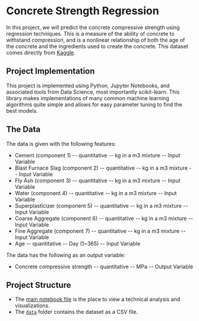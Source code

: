 # Concrete Strength Regression
In this project, we will predict the concrete compressive strength using regression techniques. This is a measure of the ability of concrete to withstand compression, and is a nonlinear relationship of both the age of the concrete and the ingredients used to create the concrete. This dataset comes directly from [Kaggle](https://www.kaggle.com/maajdl/yeh-concret-data/).

## Project Implementation
This project is implemented using Python, Jupyter Notebooks, and associated tools from Data Science, most importantly scikit-learn. This library makes implementations of many common machine learning algorithms quite simple and allows for easy parameter tuning to find the best models.

## The Data
The data is given with the following features:
- Cement (component 1) -- quantitative -- kg in a m3 mixture -- Input Variable
- Blast Furnace Slag (component 2) -- quantitative -- kg in a m3 mixture -- Input Variable
- Fly Ash (component 3) -- quantitative -- kg in a m3 mixture -- Input Variable
- Water (component 4) -- quantitative -- kg in a m3 mixture -- Input Variable
- Superplasticizer (component 5) -- quantitative -- kg in a m3 mixture -- Input Variable
- Coarse Aggregate (component 6) -- quantitative -- kg in a m3 mixture -- Input Variable
- Fine Aggregate (component 7) -- quantitative -- kg in a m3 mixture -- Input Variable
- Age -- quantitative -- Day (1~365) -- Input Variable

The data has the following as an output variable:
- Concrete compressive strength -- quantitative -- MPa -- Output Variable

## Project Structure
- The [main notebook file](index.ipynb) is the place to view a technical analysis and visualizations.
- The [`data`](./data/) folder contains the dataset as a CSV file.
